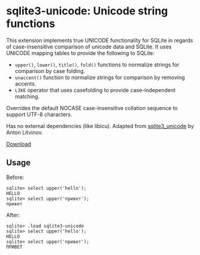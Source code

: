 # sqlite3-unicode: Unicode string functions

This extension implements true UNICODE functionality for SQLite in regards of case-insensitive comparison of unicode data and SQLite. It uses UNICODE mapping tables to provide the following to SQLite:

-   `upper()`, `lower()`, `title()`, `fold()` functions to normalize strings for comparison by case folding.
-   `unaccent()` function to normalize strings for comparison by removing accents.
-   `LIKE` operator that uses casefolding to provide case-independent matching.

Overrides the default NOCASE case-insensitive collation sequence to support UTF-8 characters.

Has no external dependencies (like libicu). Adapted from [sqlite3_unicode](https://github.com/Zensey/sqlite3_unicode) by Anton Litvinov.

[Download](https://github.com/nalgeon/sqlite-plus/releases/latest)

## Usage

Before:

```
sqlite> select upper('hello');
HELLO
sqlite> select upper('привет');
привет
```

After:

```
sqlite> .load sqlite3-unicode
sqlite> select upper('hello');
HELLO
sqlite> select upper('привет');
ПРИВЕТ
```
